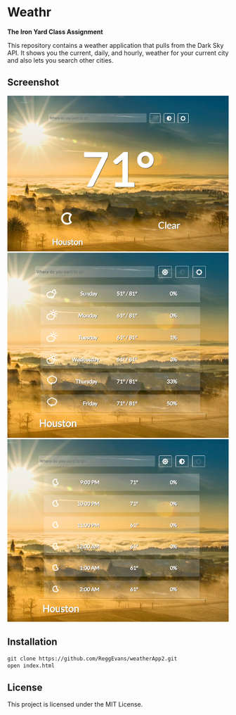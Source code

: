 # Weathr

**The Iron Yard Class Assignment**

This repository contains a weather application that pulls from the Dark Sky API. It shows you the current, daily, and hourly, weather for your current city and also lets you search other cities.

## Screenshot
![Weather Screen Shot 1](/images/weather_img_1.png)
![Weather Screen Shot 2](/images/weather_img_2.png)
![Weather Screen Shot 3](/images/weather_img_3.png)

## Installation
```
git clone https://github.com/ReggEvans/weatherApp2.git
open index.html
```

## License
This project is licensed under the MIT License.
 